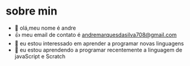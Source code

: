 # sobre min

- 👋 olá,meu nome é andre
- 👍 meu email de contato é andremarquesdasilva708@gmail.com
- 👀 eu estou interessado em aprender a programar novas linguagens
- 🌱 eu estou aprendendo a programar recentemente a linguagem de javaScript e Scratch


<!---
andre7082/andre7082 is a ✨ special ✨ repository because its `README.md` (this file) appears on your GitHub profile.
You can click the Preview link to take a look at your changes.
--->
